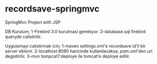 # recordsave-springmvc
SpringMvc Project with JSP

DB Kurulum;
1-Firebird 3.0 kurulmasi gerekiyor.
2-database.sql firebird queryde calistirilir.

Uygulamayi calistirmak icin;
1-maven settings.xml'e recordsave id'li bir server eklenir.
2-localhost:8080 haricinde kullanilacaksa, pom.xml'den url degistirilir.
3-mvn tompcat7:deploye ile tomcat'e deploye edilir. 
